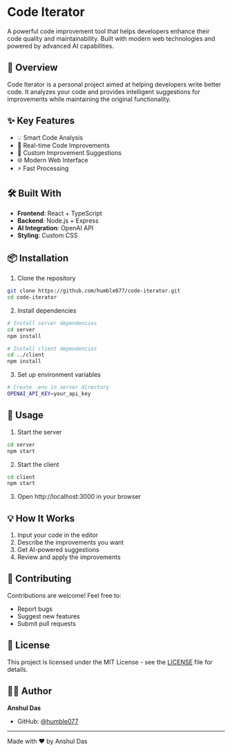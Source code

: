 # Code Iterator

A powerful code improvement tool that helps developers enhance their code quality and maintainability. Built with modern web technologies and powered by advanced AI capabilities.

## 🚀 Overview

Code Iterator is a personal project aimed at helping developers write better code. It analyzes your code and provides intelligent suggestions for improvements while maintaining the original functionality.

## ✨ Key Features

- 💡 Smart Code Analysis
- 🔄 Real-time Code Improvements
- 🎯 Custom Improvement Suggestions
- 🌐 Modern Web Interface
- ⚡ Fast Processing

## 🛠️ Built With

- **Frontend**: React + TypeScript
- **Backend**: Node.js + Express
- **AI Integration**: OpenAI API
- **Styling**: Custom CSS

## 📦 Installation

1. Clone the repository
```bash
git clone https://github.com/humble077/code-iterator.git
cd code-iterator
```

2. Install dependencies
```bash
# Install server dependencies
cd server
npm install

# Install client dependencies
cd ../client
npm install
```

3. Set up environment variables
```bash
# Create .env in server directory
OPENAI_API_KEY=your_api_key
```

## 🚀 Usage

1. Start the server
```bash
cd server
npm start
```

2. Start the client
```bash
cd client
npm start
```

3. Open http://localhost:3000 in your browser

## 💡 How It Works

1. Input your code in the editor
2. Describe the improvements you want
3. Get AI-powered suggestions
4. Review and apply the improvements

## 🤝 Contributing

Contributions are welcome! Feel free to:

- Report bugs
- Suggest new features
- Submit pull requests

## 📝 License

This project is licensed under the MIT License - see the [LICENSE](LICENSE) file for details.

## 🙋‍♂️ Author

**Anshul Das**
- GitHub: [@humble077](https://github.com/humble077)

---
Made with ❤️ by Anshul Das 
